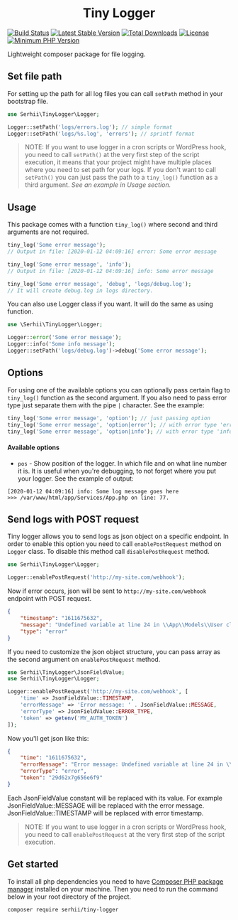 <h1 align="center">Tiny Logger</h1>

[![Build Status](https://img.shields.io/endpoint.svg?url=https%3A%2F%2Factions-badge.atrox.dev%2FSerhiiCho%2Ftiny-logger%2Fbadge&style=flat)](https://actions-badge.atrox.dev/SerhiiCho/tiny-logger/goto)
[![Latest Stable Version](https://poser.pugx.org/serhii/tiny-logger/v/stable)](https://packagist.org/packages/serhii/tiny-logger)
[![Total Downloads](https://poser.pugx.org/serhii/tiny-logger/downloads)](https://packagist.org/packages/serhii/tiny-logger)
[![License](https://poser.pugx.org/serhii/tiny-logger/license)](https://packagist.org/packages/serhii/tiny-logger)
<a href="https://php.net/" rel="nofollow"><img src="https://img.shields.io/badge/php-%3E%3D%207.2-8892BF.svg" alt="Minimum PHP Version" style="max-width:100%;"></a>

Lightweight composer package for file logging.

## Set file path

For setting up the path for all log files you can call `setPath` method in your bootstrap file.

```php
use Serhii\TinyLogger\Logger;

Logger::setPath('logs/errors.log'); // simple format
Logger::setPath('logs/%s.log', 'errors'); // sprintf format
```

> NOTE: If you want to use logger in a cron scripts or WordPress hook, you need to call `setPath()` at the very first step of the script execution, it means that your project might have multiple places where you need to set path for your logs. If you don't want to call `setPath()` you can just pass the path to a `tiny_log()` function as a third argument. _See an example in Usage section._

## Usage

This package comes with a function `tiny_log()` where second and third arguments are not required.

```php
tiny_log('Some error message');
// Output in file: [2020-01-12 04:09:16] error: Some error message

tiny_log('Some error message', 'info');
// Output in file: [2020-01-12 04:09:16] info: Some error message

tiny_log('Some error message', 'debug', 'logs/debug.log');
// It will create debug.log in logs directory.
````

You can also use Logger class if you want. It will do the same as using function.

```php
use \Serhii\TinyLogger\Logger;

Logger::error('Some error message');
Logger::info('Some info message');
Logger::setPath('logs/debug.log')->debug('Some error message');
````

## Options

For using one of the available options you can optionally pass certain flag to `tiny_log()` function as the second argument. If you also need to pass error type just separate them with the pipe `|` character. See the example:

```php
tiny_log('Some error message', 'option'); // just passing option
tiny_log('Some error message', 'option|error'); // with error type 'error'
tiny_log('Some error message', 'option|info'); // with error type 'info'
```

#### Available options

- `pos` - Show position of the logger. In which file and on what line number it is. It is useful when you're debugging, to not forget where you put your logger. See the example of output:

```text
[2020-01-12 04:09:16] info: Some log message goes here
>>> /var/www/html/app/Services/App.php on line: 77.
```

## Send logs with POST request

Tiny logger allows you to send logs as json object on a specific endpoint. In order to enable this option you need to call `enablePostRequest` method on `Logger` class. To disable this method call `disablePostRequest` method.

```php
use Serhii\TinyLogger\Logger;

Logger::enablePostRequest('http://my-site.com/webhook');
```

Now if error occurs, json will be sent to `http://my-site.com/webhook` endpoint with POST request.

```json
{
    "timestamp": "1611675632",
    "message": "Undefined variable at line 24 in \\App\\Models\\User class.",
    "type": "error"
}
```

If you need to customize the json object structure, you can pass array as the second argument on `enablePostRequest` method.

```php
use Serhii\TinyLogger\JsonFieldValue;
use Serhii\TinyLogger\Logger;

Logger::enablePostRequest('http://my-site.com/webhook', [
    'time' => JsonFieldValue::TIMESTAMP,
    'errorMessage' => 'Error message: ' . JsonFieldValue::MESSAGE,
    'errorType' => JsonFieldValue::ERROR_TYPE,
    'token' => getenv('MY_AUTH_TOKEN')
]);
```

Now you'll get json like this:

```json
{
    "time": "1611675632",
    "errorMessage": "Error message: Undefined variable at line 24 in \\App\\Models\\User class.",
    "errorType": "error",
    "token": "29d62x7g656e6f9"
}
```
Each JsonFieldValue constant will be replaced with its value. For example JsonFieldValue::MESSAGE will be replaced with the error message. JsonFieldValue::TIMESTAMP will be replaced with error timestamp.

> NOTE: If you want to use logger in a cron scripts or WordPress hook, you need to call `enablePostRequest` at the very first step of the script execution.

## Get started

To install all php dependencies you need to have [Composer PHP package manager](https://getcomposer.org) installed on your machine. Then you need to run the command below in your root directory of the project.

```bash
composer require serhii/tiny-logger
```